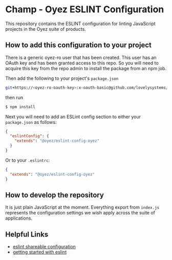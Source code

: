 # Champ - Oyez ESLINT Configuration

This repository contains the ESLINT configuration for linting JavaScript projects in the Oyez suite of products.

## How to add this configuration to your project

There is a generic oyez-ro user that has been created. This user has an OAuth key and has been granted access to this repo. So you will need to acquire this key from the repo admin to install the package from an npm job.

Then add the following to your project's `package.json`
```bash
git+https://<oyez-ro-oauth-key>:x-oauth-basic@github.com/lovelysystems/oyez-eslint-config.git#master
```
then run

```js
$ npm install
```

Next you will need to add an ESLint config section to either your `package.json` as follows:

```json
{
  "eslintConfig": {
    "extends": "@oyez/eslint-config-oyez"
  }
}
```

Or to your `.eslintrc`:

```json
{
  "extends": "@oyez/eslint-config-oyez"
}
```

## How to develop the repository

It is just plain JavaScript at the moment. Everything export from `index.js` represents the configuration settings we wish apply across the suite of applications.

## Helpful Links

* [eslint shareable configuration][shareable]
* [getting started with eslint][docs]

[shareable]: https://eslint.org/docs/developer-guide/shareable-configs  "Eslint shareable configurations"
[docs]: https://eslint.org/docs/user-guide/getting-started  "Eslint docs"